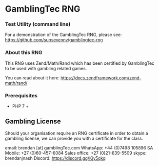 # GamblingTec RNG

### Test Utility (command line)

For a demonstration of the GamblingTec RNG, please see: https://github.com/sunsevennv/gamblingtec-rng

### About this RNG

This RNG uses Zend/Math/Rand which has been certified by GamblingTec to be used with gambling related games.

You can read about it here: https://docs.zendframework.com/zend-math/rand/

### Prerequisites

- PHP 7 +

## Gambling License

Should your organisation require an RNG certificate in order to obtain a gambling license, we can provide you with 
a certificate for the class.

email: brendan [at] gamblingTec.com
WhatsApp: +44 (0)7498 105896
SA Mobile: +27 (0)60-457-8084
Sales office: +27 (0)21-839-5509
skype: brendanjnash
Discord: https://discord.gg/Kjy5qkq

